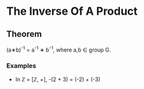 # The Inverse Of A Product

## Theorem

(a∗b)<sup>-1</sup> = a<sup>-1</sup> ∗ b<sup>-1</sup>, where a,b ∈ group G.

### Examples

- In ℤ = [ℤ, +], -(2 + 3) = (-2) + (-3)